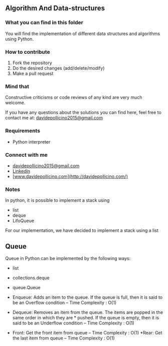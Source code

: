 ## Algorithm And Data-structures

### What you can find in this folder

You will find the implementation of different data structures and algorithms using Python.

### How to contribute
1. Fork the repository
2. Do the desired changes (add/delete/modify)
3. Make a pull request

### Mind that
Constructive criticisms or code reviews of any kind are very much welcome.

If you have any questions about the solutions you can find here, feel free to contact me at: [davidepollicino2015@gmail.com](mailto:davidepollicino2015@gmail.com?subject=[GitHub]%ChickenWingsAndPythonRepo)

### Requirements

* Python interpreter


### Connect with me

* [davidepollicino2015@gmail.com](mailto:davidepollicino2015@gmail.com?subject=[GitHub]%20CompetitiveProgrammigGuide)
* [Linkedin](https://www.linkedin.com/in/davidepollicino7/)
* [www.davidepollicino.com](http://davidepollicino.com/)

### Notes
In python, it is possible to implement a stack using 
* list
* deque
* LifoQueue

For our implementation, we have decided to implement a stack using a list

## Queue
Queue in Python can be implemented by the following ways:

* list
* collections.deque
* queue.Queue

* Enqueue: Adds an item to the queue. If the queue is full, then it is said to be an Overflow condition – Time Complexity : O(1)
* Dequeue: Removes an item from the queue. The items are popped in the same order in which they are * pushed. If the queue is empty, then it is said to be an Underflow condition – Time Complexity : O(1)
* Front: Get the front item from queue – Time Complexity : O(1)
*Rear: Get the last item from queue – Time Complexity : O(1)

